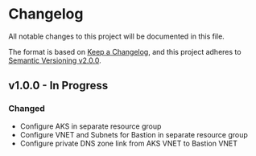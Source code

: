 # Changelog

All notable changes to this project will be documented in this file.

The format is based on [Keep a Changelog](https://keepachangelog.com/en/1.0.0/),
and this project adheres to [Semantic Versioning v2.0.0](https://semver.org/spec/v2.0.0.html).

## v1.0.0 - In Progress

### Changed

- Configure AKS in separate resource group
- Configure VNET and Subnets for Bastion in separate resource group
- Configure private DNS zone link from AKS VNET to Bastion VNET
